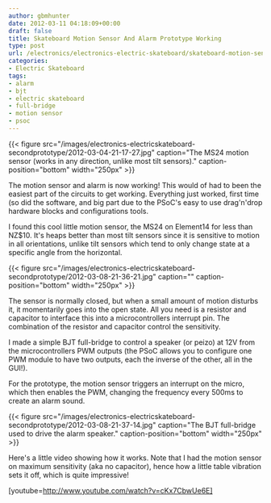 ```yaml
---
author: gbmhunter
date: 2012-03-11 04:18:09+00:00
draft: false
title: Skateboard Motion Sensor And Alarm Prototype Working
type: post
url: /electronics/electronics-electric-skateboard/skateboard-motion-sensor-and-alarm-prototype-working
categories:
- Electric Skateboard
tags:
- alarm
- bjt
- electric skateboard
- full-bridge
- motion sensor
- psoc
---
```


{{< figure src="/images/electronics-electricskateboard-secondprototype/2012-03-04-21-17-27.jpg" caption="The MS24 motion sensor (works in any direction, unlike most tilt sensors)." caption-position="bottom" width="250px" >}}

The motion sensor and alarm is now working! This would of had to been the easiest part of the circuits to get working. Everything just worked, first time (so did the software, and big part due to the PSoC's easy to use drag'n'drop hardware blocks and configurations tools.



I found this cool little motion sensor, the MS24 on Element14 for less than NZ$10. It's heaps better than most tilt sensors since it is sensitive to motion in all orientations, unlike tilt sensors which tend to only change state at a specific angle from the horizontal.

{{< figure src="/images/electronics-electricskateboard-secondprototype/2012-03-08-21-36-21.jpg" caption="" caption-position="bottom" width="250px" >}}

The sensor is normally closed, but when a small amount of motion disturbs it, it momentarily goes into the open state. All you need is a resistor and capacitor to interface this into a microcontrollers interrupt pin. The combination of the resistor and capacitor control the sensitivity.



I made a simple BJT full-bridge to control a speaker (or peizo) at 12V from the microcontrollers PWM outputs (the PSoC allows you to configure one PWM module to have two outputs, each the inverse of the other, all in the GUI!).

For the prototype, the motion sensor triggers an interrupt on the micro, which then enables the PWM, changing the frequency every 500ms to create an alarm sound.

{{< figure src="/images/electronics-electricskateboard-secondprototype/2012-03-08-21-37-14.jpg" caption="The BJT full-bridge used to drive the alarm speaker." caption-position="bottom" width="250px" >}}

Here's a little video showing how it works. Note that I had the motion sensor on maximum sensitivity (aka no capacitor), hence how a little table vibration sets it off, which is quite impressive!

[youtube=http://www.youtube.com/watch?v=cKx7CbwUe6E]
